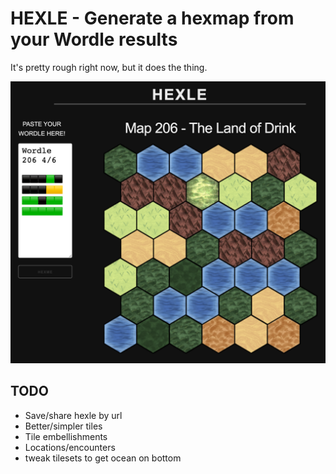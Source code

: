 # HEXLE - Generate a hexmap from your Wordle results

It's pretty rough right now, but it does the thing.

![Hexle Example Image](https://github.com/marcmajcher/hexle/blob/master/assets/hexle-demo.png?raw=true)

## TODO

* Save/share hexle by url
* Better/simpler tiles
* Tile embellishments
* Locations/encounters
* tweak tilesets to get ocean on bottom
